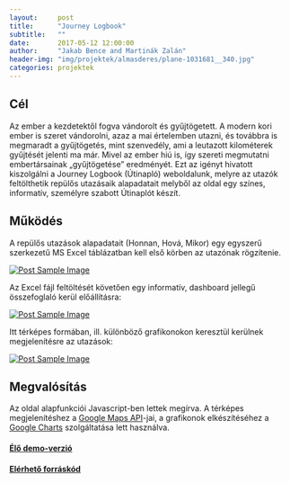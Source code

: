 ```yaml
---
layout:     post
title:      "Journey Logbook"
subtitle:   ""
date:       2017-05-12 12:00:00
author:     "Jakab Bence and Martinák Zalán"
header-img: "img/projektek/almasderes/plane-1031681__340.jpg"
categories: projektek
---
```


<h2 class="section-heading">Cél</h2>

<p>Az ember a kezdetektől fogva vándorolt és gyűjtögetett. A modern kori ember is szeret vándorolni, azaz a mai értelemben utazni, és továbbra is megmaradt a gyűjtögetés, mint szenvedély, ami a leutazott kilométerek gyűjtését jelenti ma már. Mivel az ember hiú is, így szereti megmutatni embertársainak „gyűjtögetése” eredményét. Ezt az igényt hivatott kiszolgálni a Journey Logbook (Útinapló) weboldalunk, melyre az utazók feltölthetik repülős utazásaik alapadatait melyből az oldal egy színes, informatív, személyre szabott Útinaplót készít.</p>

<h2 class="section-heading">Működés</h2>

<p>A repülős utazások alapadatait (Honnan, Hová, Mikor) egy egyszerű szerkezetű MS Excel táblázatban kell első körben az utazónak rögzítenie.</p>

<!--kép tábla-->
<a href="#">
    <img src="{{ site.baseurl }}/img/projektek/almasderes/journeyLogbook_excel.png" class="img-responsive" alt="Post Sample Image">
</a>

<p>Az Excel fájl feltöltését követően egy informatív, dashboard jellegű összefoglaló kerül előállításra:</p>

<!--kép logbook-->
<a href="#">
    <img src="{{ site.baseurl }}/img/projektek/almasderes/journeyLogbook_page_top.jpg" class="img-responsive" alt="Post Sample Image">
</a>

<p>Itt térképes formában, ill. különböző grafikonokon keresztül kerülnek megjelenítésre az utazások:</p>

<!--kép charts-->
<a href="#">
    <img src="{{ site.baseurl }}/img/projektek/almasderes/journeyLogbook_page_charts.jpg" class="img-responsive" alt="Post Sample Image">
</a>


<h2 class="section-heading">Megvalósítás</h2>

<p>Az oldal alapfunkciói Javascript-ben lettek megírva. A térképes megjelenítéshez a <a href="https://developers.google.com/maps/">Google Maps API</a>-jai, a grafikonok elkészítéséhez a <a href="https://developers.google.com/chart/">Google Charts</a> szolgáltatása lett használva.</p>

<h4> <a href="https://mazalan01.github.io/"> Élő demo-verzió </a> </h4>
<h4> <a href="https://github.com/mazalan01/mazalan01.github.io"> Elérhető forráskód </a> </h4>

<!--<blockquote>The dreams of yesterday are the hopes of today and the reality of tomorrow. Science has not yet mastered prophecy. We predict too much for the next year and yet far too little for the next ten.</blockquote>

<a href="#">
    <img src="{{ site.baseurl }}/img/post-sample-image.jpg" class="img-responsive" alt="Post Sample Image">
</a>
<span class="caption text-muted">To go places and do things that have never been done before – that’s what living is all about.</span>

<p>Placeholder text by <a href="http://spaceipsum.com/">Space Ipsum</a>. Photographs by <a href="https://www.flickr.com/photos/nasacommons/">NASA on The Commons</a>.</p>
-->
